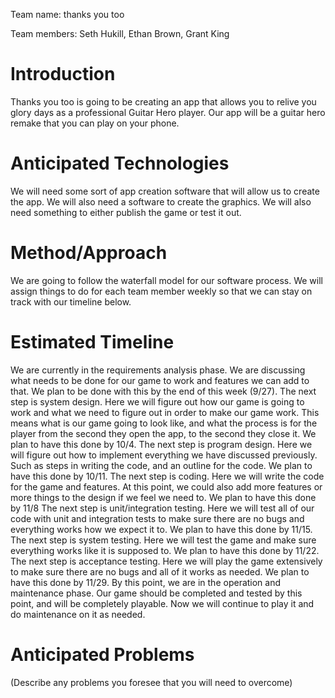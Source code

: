 Team name: thanks you too

Team members: Seth Hukill, Ethan Brown, Grant King

# Introduction

Thanks you too is going to be creating an app that allows you to relive you glory days as a professional Guitar Hero player. 
Our app will be a guitar hero remake that you can play on your phone.

# Anticipated Technologies

We will need some sort of app creation software that will allow us to create the app. We will also need a software to create the 
graphics. We will also need something to either publish the game or test it out.

# Method/Approach

We are going to follow the waterfall model for our software process. We will assign things to do for each team member weekly so that we can stay on track with our timeline below.

# Estimated Timeline

We are currently in the requirements analysis phase. We are discussing what needs to be done for our game to work and features we can add to that. We plan to be done with this by the end of this week (9/27). The next step is system design. Here we will figure out how our game is going to work and what we need to figure out in order to make our game work. This means what is our game going to look like, and what the process is for the player from the second they open the app, to the second they close it. We plan to have this done by 10/4. The next step is program design. Here we will figure out how to implement everything we have discussed previously. Such as steps in writing the code, and an outline for the code. We plan to have this done by 10/11. The next step is coding. Here we will write the code for the game and features. At this point, we could also add more features or more things to the design if we feel we need to. We plan to have this done by 11/8  The next step is unit/integration testing. Here we will test all of our code with unit and integration tests to make sure there are no bugs and everything works how we expect it to. We plan to have this done by 11/15. The next step is system testing. Here we will test the game and make sure everything works like it is supposed to. We plan to have this done by 11/22. The next step is acceptance testing. Here we will play the game extensively to make sure there are no bugs and all of it works as needed. We plan to have this done by 11/29. By this point, we are in the operation and maintenance phase. Our game should be completed and tested by this point, and will be completely playable. Now we will continue to play it and do maintenance on it as needed.

# Anticipated Problems

(Describe any problems you foresee that you will need to overcome)

